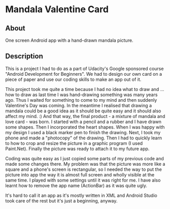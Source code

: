 # Mandala Valentine Card

## About
One screen Android app with a hand-drawn mandala picture.

## Description
This is a project I had to do as a part of Udacity's Google sponsored course "Android Development for Beginners".
We had to design our own card on a piece of paper and use our coding skills to make an app out of it.

This project took me quite a time because I had no idea what to draw and ... how to draw as last time 
I was hand-drawing something was many years ago. Thus I waited for something to come to my mind and then suddenly Valentine's Day 
was coming. In the meantime I realised that drawing a mandala could be a good idea as it should be quite easy and it should also 
affect my mind. :) And that way, the final product - a mixture of mandala and love card - was born. I started with a pencil and a rubber 
and I have drawn some shapes. Then I incorporated the heart shapes. When I was happy with my design I used a black marker pen to finish 
the drawing. Next, I took my phone and made a "photocopy" of the drawing. Then I had to quickly learn to how to crop and resize the 
picture in a graphic program (I used Paint.Net). Finally the picture was ready to attach it to my future app.

Coding was quite easy as I just copied some parts of my previous code and made some changes there. My problem was that the picture was
more like a square and a phone's screen is rectangular, so I needed the way to put the picture into app the way it is almost full screen 
and wholly visible at the same time. I played with some settings until it was right for me. I have also learnt how to remove the app name 
(ActionBar) as it was quite ugly.

It's hard to call it an app as it's mostly written in XML and Android Studio took care of the rest but it's just a beginning, anyway.

